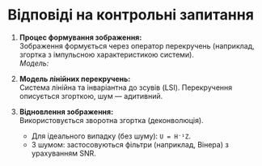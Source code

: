 # Відповіді на контрольні запитання

1. **Процес формування зображення:**  
   Зображення формується через оператор перекручень (наприклад, згортка з імпульсною характеристикою системи).  
   _Модель:_

2. **Модель лінійних перекручень:**  
   Система лінійна та інваріантна до зсувів (LSI). Перекручення описується згорткою, шум — адитивний.

3. **Відновлення зображення:**  
   Використовується зворотна згортка (деконволюція).
   - Для ідеального випадку (без шуму): `U = H⁻¹Z`.
   - З шумом: застосовуються фільтри (наприклад, Вінера) з урахуванням SNR.

